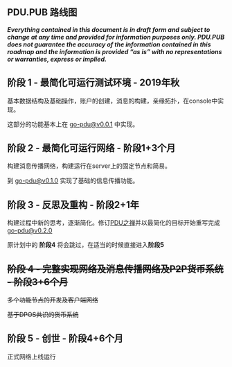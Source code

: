 PDU.PUB 路线图
-----------------------

***Everything contained in this document is in draft form and subject to change at any time and provided for information purposes only. PDU.PUB does not guarantee the accuracy of the information contained in this roadmap and the information is provided “as is” with no representations or warranties, express or implied.***

## 阶段 1 - 最简化可运行测试环境 - 2019年秋

基本数据结构及基础操作，账户的创建，消息的构建，亲缘拓扑，在console中实现。

这部分的功能基本上在 [go-pdu@v0.0.1](https://github.com/pdupub/go-pdu/tree/v0.0.1) 中实现。

## 阶段 2 - 最简化可运行网络 - 阶段1+3个月

构建消息传播网络，构建运行在server上的固定节点和简易。

到 [go-pdu@v0.1.0](https://github.com/pdupub/go-pdu/tree/v0.1.0) 实现了基础的信息传播功能。

## 阶段 3 - 反思及重构 - 阶段2+1年 

构建过程中新的思考，逐渐简化。修订[PDU之禅](Zen.md)并以最简化的目标开始重写完成[go-pdu@v0.2.0](https://github.com/pdupub/go-pdu/tree/v0.2.0) 

原计划中的 **阶段4** 将会跳过，在适当的时候直接进入**阶段5**

## ~~阶段 4 - 完整实现网络及消息传播网络及P2P货币系统 - 阶段3+6个月~~

~~多个功能节点的开发及客户端网络~~

~~基于DPOS共识的货币系统~~
 
## 阶段 5 - 创世 - 阶段4+6个月

正式网络上线运行
